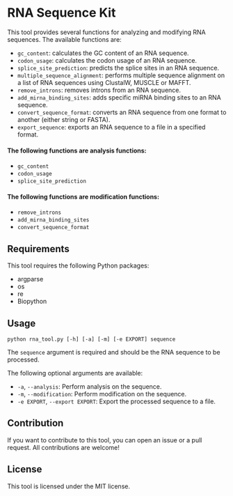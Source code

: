 
# RNA Sequence Kit

This tool provides several functions for analyzing and modifying RNA sequences. The available functions are:

-   `gc_content`: calculates the GC content of an RNA sequence.
-   `codon_usage`: calculates the codon usage of an RNA sequence.
-   `splice_site_prediction`: predicts the splice sites in an RNA sequence.
-   `multiple_sequence_alignment`: performs multiple sequence alignment on a list of RNA sequences using ClustalW, MUSCLE or MAFFT.
-   `remove_introns`: removes introns from an RNA sequence.
-   `add_mirna_binding_sites`: adds specific miRNA binding sites to an RNA sequence.
-   `convert_sequence_format`: converts an RNA sequence from one format to another (either string or FASTA).
-   `export_sequence`: exports an RNA sequence to a file in a specified format.

#### The following functions are analysis functions:

-   `gc_content`
-   `codon_usage`
-   `splice_site_prediction`

####  The following functions are modification functions:

-   `remove_introns`
-   `add_mirna_binding_sites`
-   `convert_sequence_format`

## Requirements

This tool requires the following Python packages:

-   argparse
-   os
-   re
-   Biopython

## Usage

    python rna_tool.py [-h] [-a] [-m] [-e EXPORT] sequence

The `sequence` argument is required and should be the RNA sequence to be processed.

The following optional arguments are available:

-   `-a`, `--analysis`: Perform analysis on the sequence.
-   `-m`, `--modification`: Perform modification on the sequence.
-   `-e EXPORT`, `--export EXPORT`: Export the processed sequence to a file.

## Contribution

If you want to contribute to this tool, you can open an issue or a pull request. All contributions are welcome!

## License

This tool is licensed under the MIT license. 
